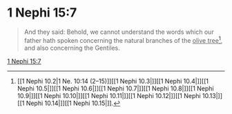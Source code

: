 # 1 Nephi 15:7

> And they said: Behold, we cannot understand the words which our father hath spoken concerning the natural branches of the <u>olive tree</u>[^a], and also concerning the Gentiles.

[1 Nephi 15:7](https://www.churchofjesuschrist.org/study/scriptures/bofm/1-ne/15?lang=eng&id=p7#p7)


[^a]: [[1 Nephi 10.2|1 Ne. 10:14 (2–15)]][[1 Nephi 10.3|]][[1 Nephi 10.4|]][[1 Nephi 10.5|]][[1 Nephi 10.6|]][[1 Nephi 10.7|]][[1 Nephi 10.8|]][[1 Nephi 10.9|]][[1 Nephi 10.10|]][[1 Nephi 10.11|]][[1 Nephi 10.12|]][[1 Nephi 10.13|]][[1 Nephi 10.14|]][[1 Nephi 10.15|]].  
